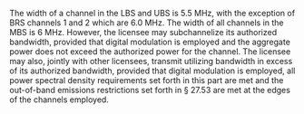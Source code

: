 The width of a channel in the LBS and UBS is 5.5 MHz, with the exception of BRS channels 1 and 2 which are 6.0 MHz. The width of all channels in the MBS is 6 MHz. However, the licensee may subchannelize its authorized bandwidth, provided that digital modulation is employed and the aggregate power does not exceed the authorized power for the channel. The licensee may also, jointly with other licensees, transmit utilizing bandwidth in excess of its authorized bandwidth, provided that digital modulation is employed, all power spectral density requirements set forth in this part are met and the out-of-band emissions restrictions set forth in § 27.53 are met at the edges of the channels employed.

